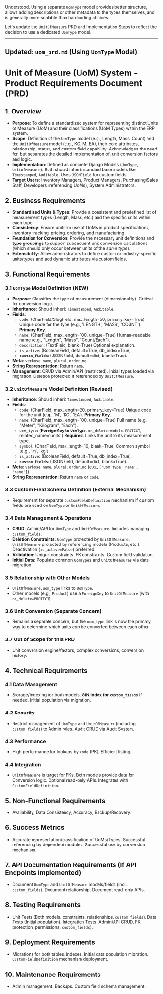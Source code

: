Understood. Using a separate `UomType` model provides better structure, allows adding descriptions or other metadata to the types themselves, and is generally more scalable than hardcoding choices.

Let's update the `UnitOfMeasure` PRD and Implementation Steps to reflect the decision to use a dedicated `UomType` model.

---

## Updated: `uom_prd.md` (Using `UomType` Model)

# Unit of Measure (UoM) System - Product Requirements Document (PRD)

## 1. Overview

*   **Purpose**: To define a standardized system for representing distinct Units of Measure (UoM) and their classifications (UoM Types) within the ERP system.
*   **Scope**: Definition of the `UomType` model (e.g., Length, Mass, Count) and the `UnitOfMeasure` model (e.g., KG, M, EA), their core attributes, relationship, status, and custom field capability. Acknowledges the need for, but separates the detailed implementation of, unit conversion factors and logic.
*   **Implementation**: Defined as concrete Django Models (`UomType`, `UnitOfMeasure`). Both should inherit standard base models like `Timestamped`, `Auditable`. Uses `JSONField` for custom fields.
*   **Target Users**: Inventory Managers, Product Managers, Purchasing/Sales Staff, Developers (referencing UoMs), System Administrators.

## 2. Business Requirements

*   **Standardized Units & Types**: Provide a consistent and predefined list of measurement types (Length, Mass, etc.) and the specific units within each type.
*   **Consistency**: Ensure uniform use of UoMs in product specifications, inventory tracking, pricing, ordering, and manufacturing.
*   **Foundation for Conversion**: Provide the necessary unit definitions and **type groupings** to support subsequent unit conversion calculations (which should only occur between units of the *same type*).
*   **Extensibility**: Allow administrators to define custom or industry-specific units/types and add dynamic attributes via custom fields.

## 3. Functional Requirements

### 3.1 `UomType` Model Definition (NEW)
*   **Purpose**: Classifies the type of measurement (dimensionality). Critical for conversion logic.
*   **Inheritance**: Should inherit `Timestamped`, `Auditable`.
*   **Fields**:
    *   `code`: (CharField/SlugField, max_length=50, primary_key=True) Unique code for the type (e.g., 'LENGTH', 'MASS', 'COUNT'). **Primary Key**.
    *   `name`: (CharField, max_length=100, unique=True) Human-readable name (e.g., "Length", "Mass", "Count/Each").
    *   `description`: (TextField, blank=True) Optional explanation.
    *   `is_active`: (BooleanField, default=True, db_index=True).
    *   **`custom_fields`**: (JSONField, default=dict, blank=True).
*   **Meta**: `verbose_name`, `plural`, `ordering`.
*   **String Representation**: Return `name`.
*   **Management**: CRUD via Admin/API (restricted). Initial types loaded via migration. Deletion protected if referenced by `UnitOfMeasure`.

### 3.2 `UnitOfMeasure` Model Definition (Revised)
*   **Inheritance**: Should inherit `Timestamped`, `Auditable`.
*   **Fields**:
    *   `code`: (CharField, max_length=20, primary_key=True) Unique code for the unit (e.g., 'M', 'KG', 'EA'). **Primary Key**.
    *   `name`: (CharField, max_length=100, unique=True) Full name (e.g., "Meter", "Kilogram", "Each").
    *   `uom_type`: (**ForeignKey to `UomType`**, `on_delete=models.PROTECT`, related_name='units') **Required**. Links the unit to its measurement type.
    *   `symbol`: (CharField, max_length=10, blank=True) Common symbol (e.g., 'm', 'kg').
    *   `is_active`: (BooleanField, default=True, db_index=True).
    *   **`custom_fields`**: (JSONField, default=dict, blank=True).
*   **Meta**: `verbose_name`, `plural`, `ordering` (e.g., `['uom_type__name', 'name']`).
*   **String Representation**: Return `name` or `code`.

### 3.3 Custom Field Schema Definition (External Mechanism)
*   Requirement for separate `CustomFieldDefinition` mechanism if custom fields are used on `UomType` or `UnitOfMeasure`.

### 3.4 Data Management & Operations
*   **CRUD**: Admin/API for `UomType` and `UnitOfMeasure`. Includes managing `custom_fields`.
*   **Deletion Constraints**: `UomType` protected by `UnitOfMeasure`. `UnitOfMeasure` protected by referencing models (Products, etc.). Deactivation (`is_active=False`) preferred.
*   **Validation**: Unique constraints. FK constraints. Custom field validation.
*   **Initial Data**: Populate common `UomType`s and `UnitOfMeasure`s via data migration.

### 3.5 Relationship with Other Models
*   `UnitOfMeasure.uom_type` links to `UomType`.
*   Other models (e.g., `Product`) use a `ForeignKey` to `UnitOfMeasure` (with `on_delete=PROTECT`).

### 3.6 Unit Conversion (Separate Concern)
*   Remains a separate concern, but the `uom_type` link is now the primary way to determine which units *can* be converted between each other.

### 3.7 Out of Scope for this PRD
*   Unit conversion engine/factors, complex conversions, conversion history.

## 4. Technical Requirements

### 4.1 Data Management
*   Storage/Indexing for both models. **GIN index for `custom_fields`** if needed. Initial population via migration.

### 4.2 Security
*   Restrict management of `UomType` and `UnitOfMeasure` (including `custom_fields`) to Admin roles. Audit CRUD via Audit System.

### 4.3 Performance
*   High performance for lookups by `code` (PK). Efficient listing.

### 4.4 Integration
*   `UnitOfMeasure` is target for FKs. Both models provide data for Conversion logic. Optional read-only APIs. Integrates with `CustomFieldDefinition`.

## 5. Non-Functional Requirements

*   Availability, Data Consistency, Accuracy, Backup/Recovery.

## 6. Success Metrics

*   Accurate representation/classification of UoMs/Types. Successful referencing by dependent modules. Successful use by conversion mechanism.

## 7. API Documentation Requirements (If API Endpoints implemented)

*   Document `UomType` and `UnitOfMeasure` models/fields (incl. `custom_fields`). Document relationship. Document read-only APIs.

## 8. Testing Requirements

*   Unit Tests (Both models, constraints, relationships, `custom_fields`). Data Tests (Initial population). Integration Tests (Admin/API CRUD, FK protection, permissions, `custom_fields`).

## 9. Deployment Requirements

*   Migrations for both tables, indexes. Initial data population migration. `CustomFieldDefinition` mechanism deployment.

## 10. Maintenance Requirements

*   Admin management. Backups. Custom field schema management.

